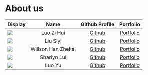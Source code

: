 # About us

| Display                                             |        Name        |                Github Profile                |             Portfolio             |
|-----------------------------------------------------|:------------------:|:--------------------------------------------:|:---------------------------------:|
| ![](https://via.placeholder.com/100.png?text=Photo) |     Luo Zi Hui     |        [Github](https://github.com/)         |   [Portfolio](team/johndoe.md)    |
| ![](https://via.placeholder.com/100.png?text=Photo) |      Liu Siyi      |        [Github](https://github.com/)         |   [Portfolio](team/johndoe.md)    |
| ![](https://via.placeholder.com/100.png?text=Photo) | Willson Han Zhekai | [Github](https://github.com/wallywallywally) | [Portfolio](team/wallywallywally) |
| ![](https://via.placeholder.com/100.png?text=Photo) |    Sharlyn Lui     |        [Github](https://github.com/)         |   [Portfolio](team/johndoe.md)    |
| ![](https://via.placeholder.com/100.png?text=Photo) |       Luo Yu       |    [Github](https://github.com/luoyu-uwu)    |  [Portfolio](team/luoyu-uwu.md)   |
